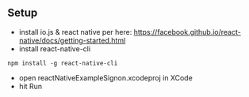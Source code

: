 ## Setup
* install io.js & react native per here: https://facebook.github.io/react-native/docs/getting-started.html
* install react-native-cli
```
npm install -g react-native-cli
```
* open reactNativeExampleSignon.xcodeproj in XCode
* hit Run
